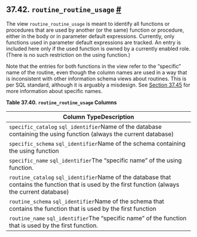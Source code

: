## 37.42. `routine_routine_usage` [#](#INFOSCHEMA-ROUTINE-ROUTINE-USAGE)

The view `routine_routine_usage` is meant to identify all functions or procedures that are used by another (or the same) function or procedure, either in the body or in parameter default expressions. Currently, only functions used in parameter default expressions are tracked. An entry is included here only if the used function is owned by a currently enabled role. (There is no such restriction on the using function.)

Note that the entries for both functions in the view refer to the “specific” name of the routine, even though the column names are used in a way that is inconsistent with other information schema views about routines. This is per SQL standard, although it is arguably a misdesign. See [Section 37.45](infoschema-routines.html "37.45. routines") for more information about specific names.

**Table 37.40. `routine_routine_usage` Columns**

| Column TypeDescription                                                                                                                             |
| -------------------------------------------------------------------------------------------------------------------------------------------------- |
| `specific_catalog` `sql_identifier`Name of the database containing the using function (always the current database)                                |
| `specific_schema` `sql_identifier`Name of the schema containing the using function                                                                 |
| `specific_name` `sql_identifier`The “specific name” of the using function.                                                                         |
| `routine_catalog` `sql_identifier`Name of the database that contains the function that is used by the first function (always the current database) |
| `routine_schema` `sql_identifier`Name of the schema that contains the function that is used by the first function                                  |
| `routine_name` `sql_identifier`The “specific name” of the function that is used by the first function.                                             |